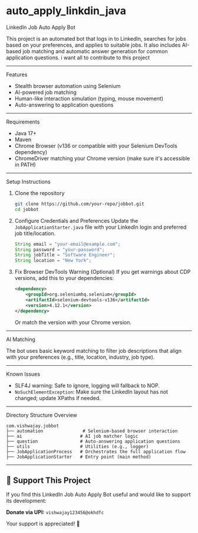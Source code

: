 # auto_apply_linkdin_java
LinkedIn Job Auto Apply Bot

This project is an automated bot that logs in to LinkedIn, searches for jobs based on your preferences, and applies to suitable jobs. It also includes AI-based job matching and automatic answer generation for common application questions. i want all to contribute to this project 

---

Features
- Stealth browser automation using Selenium
- AI-powered job matching
- Human-like interaction simulation (typing, mouse movement)
- Auto-answering to application questions

---

Requirements

- Java 17+
- Maven
- Chrome Browser (v136 or compatible with your Selenium DevTools dependency)
- ChromeDriver matching your Chrome version (make sure it's accessible in PATH)

---

Setup Instructions

1. Clone the repository
   ```bash
   git clone https://github.com/your-repo/jobbot.git
   cd jobbot
   ```

2. Configure Credentials and Preferences
   Update the `JobApplicationStarter.java` file with your LinkedIn login and preferred job title/location.

   ```java
   String email = "your-email@example.com";
   String password = "your-password";
   String jobTitle = "Software Engineer";
   String location = "New York";
   ```



3. Fix Browser DevTools Warning (Optional)
   If you get warnings about CDP versions, add this to your dependencies:
   ```xml
   <dependency>
       <groupId>org.seleniumhq.selenium</groupId>
       <artifactId>selenium-devtools-v136</artifactId>
       <version>4.12.1</version>
   </dependency>
   ```
   Or match the version with your Chrome version.

---

AI Matching

The bot uses basic keyword matching to filter job descriptions that align with your preferences (e.g., title, location, industry, job type).

---

Known Issues

- SLF4J warning: Safe to ignore, logging will fallback to NOP.
- `NoSuchElementException`: Make sure the LinkedIn layout has not changed; update XPaths if needed.

---

Directory Structure Overview

```
com.vishwajay.jobbot
├── automation               # Selenium-based browser interaction
├── ai                      # AI job matcher logic
├── question                # Auto-answering application questions
├── utils                   # Utilities (e.g., logger)
├── JobApplicationProcess   # Orchestrates the full application flow
├── JobApplicationStarter   # Entry point (main method)
```

---

## 💖 Support This Project

If you find this LinkedIn Job Auto Apply Bot useful and would like to support its development:

**Donate via UPI:** `vishwajay123456@okhdfc`

Your support is appreciated! 🙏
